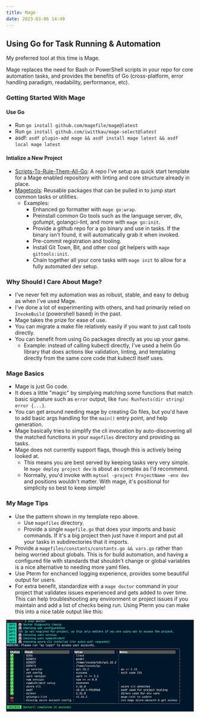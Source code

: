 ```yaml
---
title: Mage
date: 2023-03-06 14:49
---
```


## Using Go for Task Running & Automation

My preferred tool at this time is Mage.

Mage replaces the need for Bash or PowerShell scripts in your repo for core automation tasks, and provides the benefits of Go (cross-platform, error handling paradigm, readability, performance, etc).

### Getting Started With Mage

#### Use Go

- Run `go install github.com/magefile/mage@latest`
- Run `go install github.com/iwittkau/mage-select@latest`
- asdf: `asdf plugin-add mage && asdf install mage latest && asdf local mage latest`

#### Intialize a New Project

- [Scripts-To-Rule-Them-All-Go](https://github.com/sheldonhull/scripts-to-rule-them-all-go): A repo I've setup as quick start template for a Mage enabled repository with linting and core structure already in place.
- [Magetools](https://github.com/sheldonhull/magetools): Reusable packages that can be pulled in to jump start common tasks or utilities.
  - Examples:
    - Enhanced go formatter with `mage go:wrap`.
    - Preinstall common Go tools such as the language server, dlv, gofumpt, golangci-lint, and more with `mage go:init`.
    - Provide a github repo for a go binary and use in tasks. If the binary isn't found, it will automatically grab it when invoked.
    - Pre-commit registration and tooling.
    - Install Git Town, Bit, and other cool git helpers with `mage gittools:init`.
    - Chain together all your core tasks with `mage init` to allow for a fully automated dev setup.

### Why Should I Care About Mage?

- I've never felt my automation was as robust, stable, and easy to debug as when I've used Mage.
- I've done a lot of experimenting with others, and had primarily relied on `InvokeBuild` (powershell based) in the past.
- Mage takes the prize for ease of use.
- You can migrate a make file relatively easily if you want to just call tools directly.
- You can benefit from using Go packages directly as you up your game.
  - Example: instead of calling kubectl directly, I've used a helm Go library that does actions like validation, linting, and templating directly from the same core code that kubectl itself uses.

### Mage Basics

- Mage is just Go code.
- It does a little "magic" by simplying matching some functions that match basic signature such as `error` output, like `func RunTests(dir string) error {...}`.
- You can get around needing mage by creating Go files, but you'd have to add basic args handling for the `main()` entry point, and help generation.
- Mage basically tries to simplify the cli invocation by auto-discovering all the matched functions in your `magefiles` directory and providing as tasks.
- Mage does not currently support flags, though this is actively being looked at.
  - This means you are best served by keeping tasks very very simple. Ie `mage deploy project dev` is about as complex as I'd recommend.
  - Normally, you'd invoke with `mytool -project ProjectName -env dev` and positions wouldn't matter. With mage, it's positional for simplicity so best to keep simple!

### My Mage Tips

- Use the pattern shown in my template repo above.
  - Use `magefiles` directory.
  - Provide a single `magefile.go` that does your imports and basic commands. If it's a big project then just have it import and put all your tasks in subdirectories that it imports.
- Provide a `magefiles/constants/constants.go && vars.go` rather than being worried about globals.
  This is for build automation, and having a configured file with standards that shouldn't change or global variables is a nice alternative to needing more yaml files.
- Use Pterm for enchanced logging experience, provides some beautiful output for users.
- For extra benefit, standardize with a `mage doctor` command in your project that validates issues experienced and gets added to over time.
  This can help troubleshooting any environment or project issues if you maintain and add a list of checks being run.
  Using Pterm you can make this into a nice table output like this:

![Mage Doctor Output](images/2022-06-11-16.52.33-mage-doctor.png 'Mage Doctor Output')
